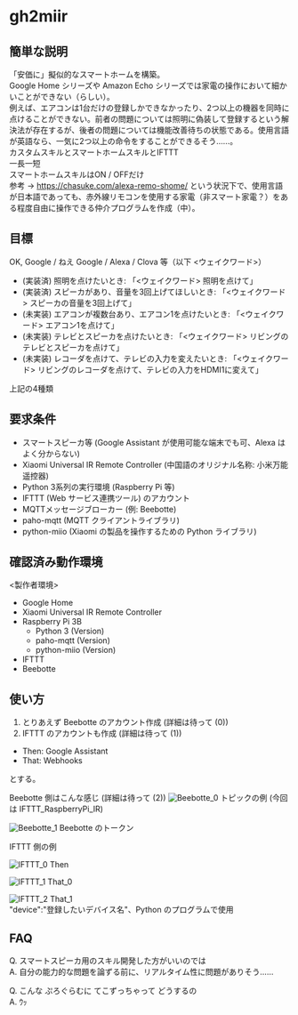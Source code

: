 gh2miir
====
## 簡単な説明
「安価に」擬似的なスマートホームを構築。  
Google Home シリーズや Amazon Echo シリーズでは家電の操作において細かいことができない（らしい）。  
例えば、エアコンは1台だけの登録しかできなかったり、2つ以上の機器を同時に点けることができない。前者の問題については照明に偽装して登録するという解決法が存在するが、後者の問題については機能改善待ちの状態である。使用言語が英語なら、一気に2つ以上の命令をすることができるそう……。  
カスタムスキルとスマートホームスキルとIFTTT  
一長一短  
スマートホームスキルはON / OFFだけ    
参考 → https://chasuke.com/alexa-remo-shome/
という状況下で、使用言語が日本語であっても、赤外線リモコンを使用する家電（非スマート家電？）をある程度自由に操作できる仲介プログラムを作成（中）。  

## 目標
OK, Google / ねえ Google / Alexa / Clova 等（以下 <ウェイクワード>）  
* (実装済) 照明を点けたいとき: 「<ウェイクワード> 照明を点けて」
* (実装済) スピーカがあり、音量を3回上げてほしいとき: 「<ウェイクワード> スピーカの音量を3回上げて」
* (未実装) エアコンが複数台あり、エアコン1を点けたいとき: 「<ウェイクワード> エアコン1を点けて」  
* (未実装) テレビとスピーカを点けたいとき: 「<ウェイクワード> リビングのテレビとスピーカを点けて」
* (未実装) レコーダを点けて、テレビの入力を変えたいとき: 「<ウェイクワード> リビングのレコーダを点けて、テレビの入力をHDMI1に変えて」  

上記の4種類

## 要求条件
* スマートスピーカ等 (Google Assistant が使用可能な端末でも可、Alexa はよく分からない)
* Xiaomi Universal IR Remote Controller (中国語のオリジナル名称: 小米万能遥控器)
* Python 3系列の実行環境 (Raspberry Pi 等)
* IFTTT (Web サービス連携ツール) のアカウント
* MQTTメッセージブローカー (例: Beebotte)
* paho-mqtt (MQTT クライアントライブラリ)
* python-miio (Xiaomi の製品を操作するための Python ライブラリ)

## 確認済み動作環境
<製作者環境>
* Google Home
* Xiaomi Universal IR Remote Controller
* Raspberry Pi 3B
  * Python 3 (Version)
  * paho-mqtt (Version)
  * python-miio (Version)
* IFTTT
* Beebotte

## 使い方
1. とりあえず Beebotte のアカウント作成 (詳細は待って (0))
2. IFTTT のアカウントも作成 (詳細は待って (1))
  * Then: Google Assistant
  * That: Webhooks

  とする。

  Beebotte 側はこんな感じ (詳細は待って (2))
  ![Beebotte_0](Beebotte_0.png)
  トピックの例 (今回は IFTTT_RaspberryPi_IR)  

  ![Beebotte_1](Beebotte_1.png)
  Beebotte のトークン  

  IFTTT 側の例  

  ![IFTTT_0](IFTTT_0.png)
  Then  

  ![IFTTT_1](IFTTT_1.png)
  That_0  

  ![IFTTT_2](IFTTT_2.png)
  That_1  
  "device":"登録したいデバイス名"、Python のプログラムで使用


## FAQ
Q. スマートスピーカ用のスキル開発した方がいいのでは  
A. 自分の能力的な問題を論ずる前に、リアルタイム性に問題がありそう……  

Q. こんな ぷろぐらむに てこずっちゃって どうするの  
A. ｳｯ
